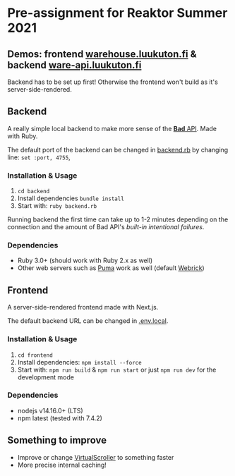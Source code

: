 # Pre-assignment for Reaktor Summer 2021

## Demos: frontend [warehouse.luukuton.fi](https://warehouse.luukuton.fi) & backend [ware-api.luukuton.fi](https://ware-api.luukuton.fi)

Backend has to be set up first! Otherwise the frontend won't build as it's server-side-rendered.

## Backend

A really simple local backend to make more sense of the [**Bad** API](https://bad-api-assignment.reaktor.com/). Made with Ruby.

The default port of the backend can be changed in [backend.rb](backend/backend.rb) by changing line: `set :port, 4755`,

### Installation & Usage

1. `cd backend`
2. Install dependencies `bundle install`
3. Start with: `ruby backend.rb`

Running backend the first time can take up to 1-2 minutes depending on the connection and the amount of Bad API's _built-in intentional failures_.

### Dependencies

- Ruby 3.0+ (should work with Ruby 2.x as well)
- Other web servers such as [Puma](https://github.com/puma/puma) work as well (default [Webrick](https://github.com/ruby/webrick))

## Frontend

A server-side-rendered frontend made with Next.js.

The default backend URL can be changed in [.env.local](frontend/.env.local).

### Installation & Usage

1. `cd frontend`
2. Install dependencies: `npm install --force`
3. Start with: `npm run build` & `npm run start` or just `npm run dev` for the development mode

### Dependencies

- nodejs v14.16.0+ (LTS)
- npm latest (tested with 7.4.2)

## Something to improve 

- Improve or change [VirtualScroller](https://www.npmjs.com/package/virtual-scroller) to something faster
- More precise internal caching!
